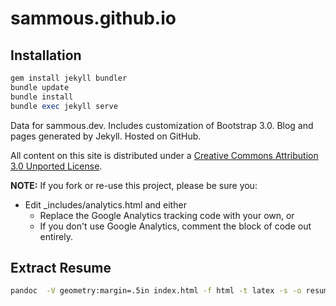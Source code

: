 sammous.github.io
========

## Installation

```ruby
gem install jekyll bundler
bundle update
bundle install
bundle exec jekyll serve
```
Data for sammous.dev. Includes customization of Bootstrap 3.0. Blog and pages generated by Jekyll. Hosted on GitHub.

All content on this site is distributed under a [Creative Commons Attribution 3.0 Unported License](http://creativecommons.org/licenses/by/3.0/deed.en_US).

**NOTE:** If you fork or re-use this project, please be sure you:

* Edit _includes/analytics.html and either
  * Replace the Google Analytics tracking code with your own, or
  * If you don't use Google Analytics, comment the block of code out entirely.

## Extract Resume

```bash
pandoc  -V geometry:margin=.5in index.html -f html -t latex -s -o resume.pdf
```
